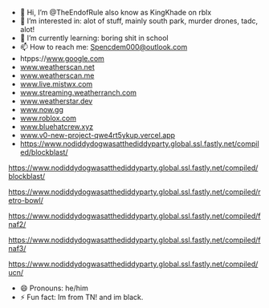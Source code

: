 - 👋 Hi, I’m @TheEndofRule also know as KingKhade on rblx
- 👀 I’m interested in: alot of stuff, mainly south park, murder drones, tadc, alot!
- 🌱 I’m currently learning: boring shit in school
- 📫 How to reach me: Spencdem000@outlook.com
- htpps://www.google.com
- www.weatherscan.net
- www.weatherscan.me
- www.live.mistwx.com
- www.streaming.weatherranch.com
- www.weatherstar.dev
- www.now.gg
- www.roblox.com
- www.bluehatcrew.xyz
- www.v0-new-project-qwe4rt5ykup.vercel.app
- https://www.nodiddydogwasatthediddyparty.global.ssl.fastly.net/compiled/blockblast/

https://www.nodiddydogwasatthediddyparty.global.ssl.fastly.net/compiled/blockblast/

https://www.nodiddydogwasatthediddyparty.global.ssl.fastly.net/compiled/retro-bowl/

https://www.nodiddydogwasatthediddyparty.global.ssl.fastly.net/compiled/fnaf2/

https://www.nodiddydogwasatthediddyparty.global.ssl.fastly.net/compiled/fnaf3/

https://www.nodiddydogwasatthediddyparty.global.ssl.fastly.net/compiled/ucn/

- 😄 Pronouns: he/him
- ⚡ Fun fact: Im from TN! and im black.
